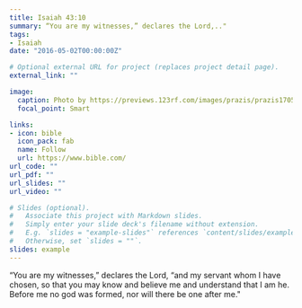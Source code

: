 ```yaml
---
title: Isaiah 43:10
summary: “You are my witnesses,” declares the Lord,.."
tags:
- Isaiah
date: "2016-05-02T00:00:00Z"

# Optional external URL for project (replaces project detail page).
external_link: ""

image:
  caption: Photo by https://previews.123rf.com/images/prazis/prazis1705/prazis170500059/79081271-beautiful-evening-sunset-with-clouds-and-sun-rays.jpg
  focal_point: Smart

links:
- icon: bible
  icon_pack: fab
  name: Follow
  url: https://www.bible.com/
url_code: ""
url_pdf: ""
url_slides: ""
url_video: ""

# Slides (optional).
#   Associate this project with Markdown slides.
#   Simply enter your slide deck's filename without extension.
#   E.g. `slides = "example-slides"` references `content/slides/example-slides.md`.
#   Otherwise, set `slides = ""`.
slides: example
---
```


“You are my witnesses,” declares the Lord, “and my servant whom I have chosen,
so that you may know and believe me and understand that I am he.
Before me no god was formed, nor will there be one after me."